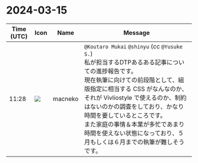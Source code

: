 # 2024-03-15

|Time (UTC)|Icon|Name|Message|
|---|---|---|---|
|11:28|![](https://avatars.slack-edge.com/2023-09-21/5922063967686_3dabeee470fec264ead6_72.jpg)|macneko|`@Koutaro Mukai` `@shinyu` (cc `@Yusuke S.`)<br>私が担当するDTPあるある記事についての進捗報告です。<br>現在執筆に向けての前段階として、組版指定に相当する CSS がなんなのか、それが Vivliostyle で使えるのか、制約はないのかの調査をしており、かなり時間を要しているところです。<br>また家庭の事情＆本業が多忙であまり時間を使えない状態になっており、５月もしくは６月までの執筆が難しそうです。|
